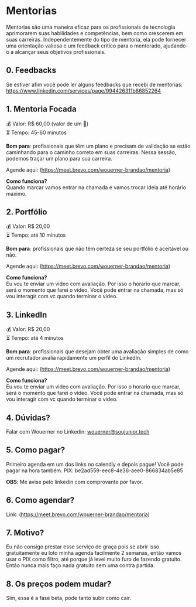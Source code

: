 # Mentorias
Mentorias são uma maneira eficaz para os profissionais de tecnologia aprimorarem suas habilidades e competências, bem como crescerem em suas carreiras.
Independentemente do tipo de mentoria, ela pode fornecer uma orientação valiosa e um feedback crítico para o mentorado, ajudando-o a alcançar seus objetivos profissionais.

## 0. Feedbacks
Se estiver afim você pode ler alguns feedbacks que recebi de mentorias: https://www.linkedin.com/services/page/994426311b86852264

## 1. Mentoria Focada
💰 Valor: R$ 60,00 (valor de um 🍔)    
⏳ Tempo: 45-60 minutos    

**Bom para**: profissionais que têm um plano e precisam de validação se estão caminhando para o caminho correto em suas carreiras. Nessa sessão, podemos traçar um plano para sua carreira.

Agende aqui: (https://meet.brevo.com/wouerner-brandao/mentoria) 

**Como funciona?**  
Quando marcar vamos entrar na chamada e vamos trocar ideia até horário maximo.

## 2. Portfólio
💰 Valor: R$ 20,00   
⏳ Tempo: até 10 minutos    

**Bom para**: profissionais que não têm certeza se seu portfólio é aceitável ou não.

Agende aqui: (https://meet.brevo.com/wouerner-brandao/mentoria) 

**Como funciona?**  
Eu vou te enviar um video com avaliação. Por isso o horario que marcar, será o momento que farei o video. 
Você pode entrar na chamada, mas só vou interagir com vc quando terminar o video.

## 3. LinkedIn
💰 Valor: R$ 20,00  
⏳ Tempo: até 4 minutos    

**Bom para**: profissionais que desejam obter uma avaliação simples de como um recrutador avalia rapidamente um perfil do LinkedIn.

Agende aqui: (https://meet.brevo.com/wouerner-brandao/mentoria) 

**Como funciona?**  
Eu vou te enviar um video com avaliação. Por isso o horario que marcar, será o momento que farei o video. 
Você pode entrar na chamada, mas só vou interagir com vc quando terminar o video.

## 4. Dúvidas?

Falar com Wouerner no Linkedin: wouerner@soujunior.tech

## 5. Como pagar?
Primeiro agenda em um dos links no calendly e depois pague! Você pode pagar na hora também.
PIX: be2ad559-eec8-4e36-aee0-866834ab5e85  

**OBS**: Me avise pelo linkedin com comprovante por favor.  

## 6. Como agendar?

Link: (https://meet.brevo.com/wouerner-brandao/mentoria) 

## 7. Motivo?

Eu não consigo prestar esse serviço de graça pois se abrir isso gratuitamente eu loto minha agenda facilmente 2 semanas, então vamos usar o PIX como filtro, até porque já levei muito furo de fazendo gratuito. Então nunca mais faço nada gratuito sem uma contra partida.   

## 8. Os preços podem mudar?
Sim, essa é a fase beta, pode tanto subir como cair. 
